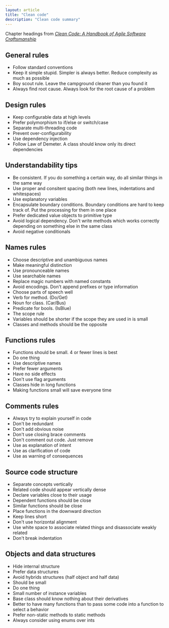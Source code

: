 ```yaml
---
layout: article
title: "Clean code"
description: "Clean code summary"
---
```


Chapter headings from _[Clean Code: A Handbook of Agile Software Craftsmanship][goodreads_cleancode]_

## General rules

* Follow standard conventions
* Keep it simple stupid. Simpler is always better. Reduce complexity as much as possible
* Boy scout rule. Leave the campground cleaner than you found it
* Always find root cause. Always look for the root cause of a problem

## Design rules

* Keep configurable data at high levels
* Prefer polymorphism to if/else or switch/case
* Separate multi-threading code
* Prevent over-configurability
* Use dependency injection
* Follow Law of Demeter. A class should know only its direct dependencies

## Understandability tips

* Be consistent. If you do something a certain way, do all similar things in the same way
* Use proper and consitent spacing (both new lines, indentations and whitespaces)
* Use explanatory variables
* Encapsulate boundary conditions. Boundary conditions are hard to keep track of. Put the processing for them in one place
* Prefer dedicated value objects to primitive type
* Avoid logical dependency. Don't write methods which works correctly depending on something else in the same class
* Avoid negative conditionals

## Names rules

* Choose descriptive and unambiguous names
* Make meaningful distinction
* Use pronounceable names
* Use searchable names
* Replace magic numbers with named constants
* Avoid encodings. Don't append prefixes or type information
* Choose parts of speech well
* Verb for method. (Do/Get)
* Noun for class. (Car/Bus)
* Predicate for bools. (IsBlue)
* The scope rule
* Variables should be shorter if the scope they are used in is small
* Classes and methods should be the opposite

## Functions rules

* Functions should be small. 4 or fewer lines is best
* Do one thing
* Use descriptive names
* Prefer fewer arguments
* Have no side effects
* Don't use flag arguments
* Classes hide in long functions
* Making functions small will save everyone time

## Comments rules

* Always try to explain yourself in code
* Don't be redundant
* Don't add obvious noise
* Don't use closing brace comments
* Don't comment out code. Just remove
* Use as explanation of intent
* Use as clarification of code
* Use as warning of consequences

## Source code structure

* Separate concepts vertically
* Related code should appear vertically dense
* Declare variables close to their usage
* Dependent functions should be close
* Similar functions should be close
* Place functions in the downward direction
* Keep lines short
* Don't use horizontal alignment
* Use white space to associate related things and disassociate weakly related
* Don't break indentation

## Objects and data structures

* Hide internal structure
* Prefer data structures
* Avoid hybrids structures (half object and half data)
* Should be small
* Do one thing
* Small number of instance variables
* Base class should know nothing about their derivatives
* Better to have many functions than to pass some code into a function to select a behavior
* Prefer non-static methods to static methods
* Always consider using enums over ints

[goodreads_cleancode]: <https://www.goodreads.com/en/book/show/3735293-clean-code>
